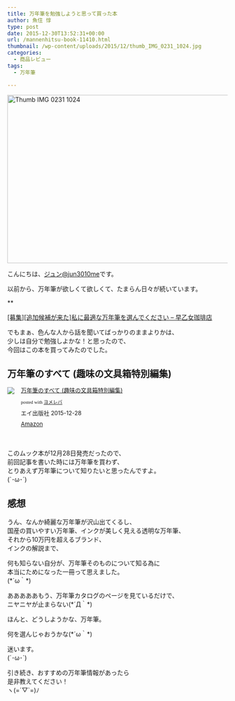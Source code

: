 ```yaml
---
title: 万年筆を勉強しようと思って買った本
author: 魚住 惇
type: post
date: 2015-12-30T13:52:31+00:00
url: /mannenhitsu-book-11410.html
thumbnail: /wp-content/uploads/2015/12/thumb_IMG_0231_1024.jpg
categories:
  - 商品レビュー
tags:
  - 万年筆

---
```

<img decoding="async" loading="lazy" src="/wp-content/uploads/2015/12/thumb_IMG_0231_1024.jpg" alt="Thumb IMG 0231 1024" title="thumb_IMG_0231_1024.jpg" border="0" width="512" height="384" /><!--more-->

こんにちは、[ジュン@jun3010me][1]です。

以前から、万年筆が欲しくて欲しくて、たまらん日々が続いています。

**</p> 

<a href="http://jun3010.me/mannenhitsu-boshu-11376.html" target="_blank" rel="noopener noreferrer">[募集][追加候補が来た]私に最適な万年筆を選んでください – 早乙女珈琲店</a>

</b>  
  
でもまぁ、色んな人から話を聞いてばっかりのままよりかは、  
少しは自分で勉強しよかな！と思ったので、  
今回はこの本を買ってみたのでした。

## 万年筆のすべて (趣味の文具箱特別編集)

<div class="booklink-box" style="text-align:left;padding-bottom:20px;font-size:small;/zoom: 1;overflow: hidden;">
  <div class="booklink-image" style="float:left;margin:0 15px 10px 0;">
    <a href="http://www.amazon.co.jp/exec/obidos/asin/4777938387/jn050191-22/" target="_blank" rel="noopener noreferrer"><img decoding="async" src="http://ecx.images-amazon.com/images/I/51mjHTx5LqL._SL160_.jpg" style="border: none;" /></a>
  </div>
  <div class="booklink-info" style="line-height:120%;/zoom: 1;overflow: hidden;">
    <div class="booklink-name" style="margin-bottom:10px;line-height:120%">
      <a href="http://www.amazon.co.jp/exec/obidos/asin/4777938387/jn050191-22/" target="_blank" rel="noopener noreferrer">万年筆のすべて (趣味の文具箱特別編集)</a></p>
      <div class="booklink-powered-date" style="font-size:8pt;margin-top:5px;font-family:verdana;line-height:120%">
        posted with <a href="http://yomereba.com" rel="nofollow noopener noreferrer" target="_blank">ヨメレバ</a>
      </div>
    </div>
    <div class="booklink-detail" style="margin-bottom:5px;">
      エイ出版社 2015-12-28
    </div>
    <div class="booklink-link2" style="margin-top:10px;">
      <div class="shoplinkamazon" style="display:inline;margin-right:5px">
        <a href="http://www.amazon.co.jp/exec/obidos/asin/4777938387/jn050191-22/" target="_blank" rel="noopener noreferrer">Amazon</a>
      </div></p>
    </div>
  </div>
  <div class="booklink-footer" style="clear: left">
  </div>
</div>

このムック本が12月28日発売だったので、  
前回記事を書いた時には万年筆を買わず、  
とりあえず万年筆について知りたいと思ったんですよ。  
(\`･ω･´)

## 感想

うん、なんか<span class="b">綺麗な万年筆が沢山出てくるし、</span>  
国産の買いやすい万年筆、インクが美しく見える透明な万年筆、  
それから10万円を超えるブランド、  
インクの解説まで、

何も知らない自分が、万年筆そのものについて知る為に  
本当にためになった一冊って思えました。  
(\*´ω｀\*)

あああああもう、万年筆カタログのページを見ているだけで、  
ニヤニヤが止まらない(\*´Д｀\*)

ほんと、どうしようかな、万年筆。

何を選んじゃおうかな(\*´ω｀\*)

迷います。  
(´･ω･\`)

引き続き、おすすめの万年筆情報があったら  
是非教えてください！  
ヽ(=´▽\`=)ﾉ

 [1]: https://twitter.com/jun3010me